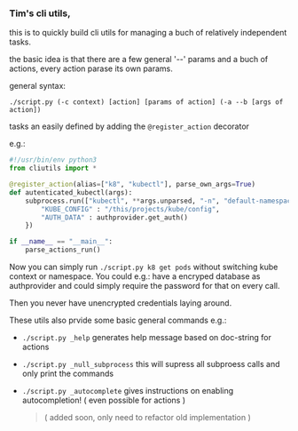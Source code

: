 ### Tim's cli utils,

this is to quickly build cli utils for managing a buch of relatively independent tasks.

the basic idea is that there are a few general '--' params and a buch of actions,
every action parase its own params.

general syntax:

```shell
./script.py (-c context) [action] [params of action] (-a --b [args of action])
```

tasks an easily defined by adding the `@register_action` decorator

e.g.:

```python
#!/usr/bin/env python3
from cliutils import *

@register_action(alias=["k8", "kubectl"], parse_own_args=True)
def autenticated_kubectl(args):
    subprocess.run(["kubectl", **args.unparsed, "-n", "default-namespace"], env={
        "KUBE_CONFIG" : "/this/projects/kube/config",
        "AUTH_DATA" : authprovider.get_auth()
    })

if __name__ == "__main__":
    parse_actions_run()
```

Now you can simply run `./script.py k8 get pods` without switching kube context or namespace.
You could e.g.: have a encryped database as authprovider and could simply require the password for that on every call.

Then you never have unencrypted credentials laying around.

These utils also prvide some basic general commands e.g.:

- `./script.py _help` generates help message based on doc-string for actions
- `./script.py _null_subprocess` this will supress all subproess calls and only print the commands

- `./script.py _autocomplete` gives instructions on enabling autocompletion! ( even possible for actions )
  > ( added soon, only need to refactor old implementation )
